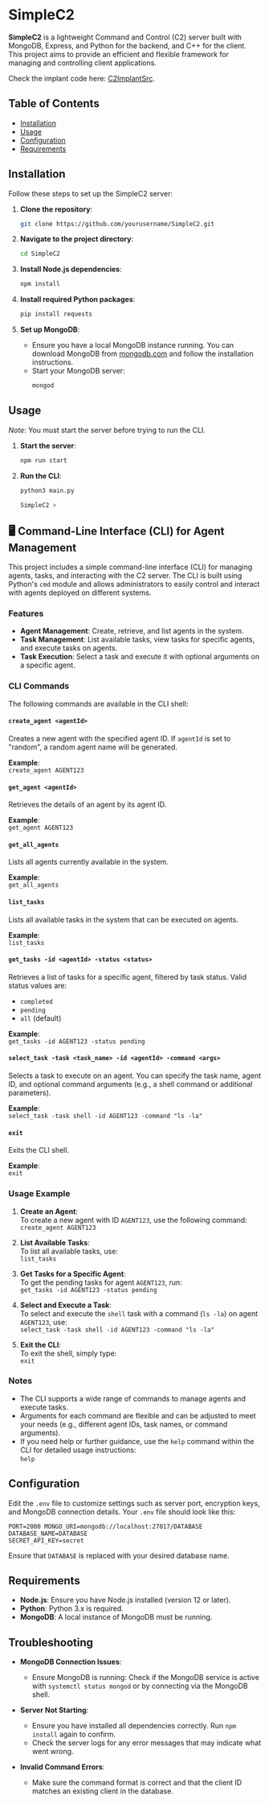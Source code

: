 # SimpleC2

**SimpleC2** is a lightweight Command and Control (C2) server built with MongoDB, Express, and Python for the backend, and C++ for the client. This project aims to provide an efficient and flexible framework for managing and controlling client applications.

Check the implant code here: [C2ImplantSrc](https://github.com/k499wang/C2ImplantSrc).

## Table of Contents

- [Installation](#installation)
- [Usage](#usage)
- [Configuration](#configuration)
- [Requirements](#requirements)

## Installation

Follow these steps to set up the SimpleC2 server:

1. **Clone the repository**:
    ```sh
    git clone https://github.com/yourusername/SimpleC2.git
    ```

2. **Navigate to the project directory**:
    ```sh
    cd SimpleC2
    ```

3. **Install Node.js dependencies**:
    ```sh
    npm install
    ```

4. **Install required Python packages**:
    ```sh
    pip install requests
    ```

5. **Set up MongoDB**:
   - Ensure you have a local MongoDB instance running. You can download MongoDB from [mongodb.com](https://www.mongodb.com/try/download/community) and follow the installation instructions.
   - Start your MongoDB server:
     ```sh
     mongod
     ```

## Usage

*Note*: You must start the server before trying to run the CLI.

1. **Start the server**:
    ```sh
    npm run start
    ```

2. **Run the CLI**:
    ```python
    python3 main.py

    SimpleC2 >
    ```

## 🖥️ Command-Line Interface (CLI) for Agent Management

This project includes a simple command-line interface (CLI) for managing agents, tasks, and interacting with the C2 server. The CLI is built using Python's `cmd` module and allows administrators to easily control and interact with agents deployed on different systems.

### Features

- **Agent Management**: Create, retrieve, and list agents in the system.
- **Task Management**: List available tasks, view tasks for specific agents, and execute tasks on agents.
- **Task Execution**: Select a task and execute it with optional arguments on a specific agent.

### CLI Commands

The following commands are available in the CLI shell:

#### `create_agent <agentId>`
Creates a new agent with the specified agent ID. If `agentId` is set to "random", a random agent name will be generated.

**Example**:  
`create_agent AGENT123`

#### `get_agent <agentId>`
Retrieves the details of an agent by its agent ID.

**Example**:  
`get_agent AGENT123`

#### `get_all_agents`
Lists all agents currently available in the system.

**Example**:  
`get_all_agents`

#### `list_tasks`
Lists all available tasks in the system that can be executed on agents.

**Example**:  
`list_tasks`

#### `get_tasks -id <agentId> -status <status>`
Retrieves a list of tasks for a specific agent, filtered by task status. Valid status values are:
- `completed`
- `pending`
- `all` (default)

**Example**:  
`get_tasks -id AGENT123 -status pending`

#### `select_task -task <task_name> -id <agentId> -command <args>`
Selects a task to execute on an agent. You can specify the task name, agent ID, and optional command arguments (e.g., a shell command or additional parameters).

**Example**:  
`select_task -task shell -id AGENT123 -command "ls -la"`

#### `exit`
Exits the CLI shell.

**Example**:  
`exit`

### Usage Example

1. **Create an Agent**:  
   To create a new agent with ID `AGENT123`, use the following command:  
   `create_agent AGENT123`

2. **List Available Tasks**:  
   To list all available tasks, use:  
   `list_tasks`

3. **Get Tasks for a Specific Agent**:  
   To get the pending tasks for agent `AGENT123`, run:  
   `get_tasks -id AGENT123 -status pending`

4. **Select and Execute a Task**:  
   To select and execute the `shell` task with a command (`ls -la`) on agent `AGENT123`, use:  
   `select_task -task shell -id AGENT123 -command "ls -la"`

5. **Exit the CLI**:  
   To exit the shell, simply type:  
   `exit`

### Notes

- The CLI supports a wide range of commands to manage agents and execute tasks.
- Arguments for each command are flexible and can be adjusted to meet your needs (e.g., different agent IDs, task names, or command arguments).
- If you need help or further guidance, use the `help` command within the CLI for detailed usage instructions:  
  `help`

## Configuration

Edit the `.env` file to customize settings such as server port, encryption keys, and MongoDB connection details. Your `.env` file should look like this:

```
PORT=2000 MONGO_URI=mongodb://localhost:27017/DATABASE 
DATABASE_NAME=DATABASE
SECRET_API_KEY=secret
```

Ensure that `DATABASE` is replaced with your desired database name.

## Requirements

- **Node.js**: Ensure you have Node.js installed (version 12 or later).
- **Python**: Python 3.x is required.
- **MongoDB**: A local instance of MongoDB must be running.

## Troubleshooting

- **MongoDB Connection Issues**:
  - Ensure MongoDB is running: Check if the MongoDB service is active with `systemctl status mongod` or by connecting via the MongoDB shell.
  
- **Server Not Starting**:
  - Ensure you have installed all dependencies correctly. Run `npm install` again to confirm.
  - Check the server logs for any error messages that may indicate what went wrong.

- **Invalid Command Errors**:
  - Make sure the command format is correct and that the client ID matches an existing client in the database.
